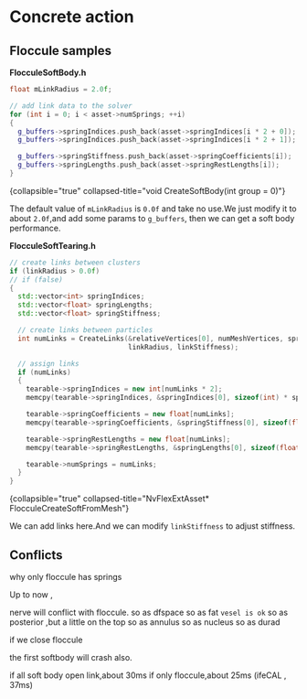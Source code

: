 # Concrete action

## Floccule samples

**FlocculeSoftBody.h**

```C++
float mLinkRadius = 2.0f;

// add link data to the solver 
for (int i = 0; i < asset->numSprings; ++i)
{
  g_buffers->springIndices.push_back(asset->springIndices[i * 2 + 0]);
  g_buffers->springIndices.push_back(asset->springIndices[i * 2 + 1]);

  g_buffers->springStiffness.push_back(asset->springCoefficients[i]);
  g_buffers->springLengths.push_back(asset->springRestLengths[i]);
}
```

{collapsible="true" collapsed-title="void CreateSoftBody(int group = 0)"}

The default value of `mLinkRadius` is `0.0f` and take no use.We just modify it to about `2.0f`,and add some params
to `g_buffers`,
then we can get a soft body performance.

**FlocculeSoftTearing.h**

```C++
// create links between clusters 
if (linkRadius > 0.0f)
// if (false)
{
  std::vector<int> springIndices;
  std::vector<float> springLengths;
  std::vector<float> springStiffness;

  // create links between particles
  int numLinks = CreateLinks(&relativeVertices[0], numMeshVertices, springIndices, springLengths, springStiffness,
                             linkRadius, linkStiffness);

  // assign links
  if (numLinks)
  {
    tearable->springIndices = new int[numLinks * 2];
    memcpy(tearable->springIndices, &springIndices[0], sizeof(int) * springIndices.size());

    tearable->springCoefficients = new float[numLinks];
    memcpy(tearable->springCoefficients, &springStiffness[0], sizeof(float) * numLinks);

    tearable->springRestLengths = new float[numLinks];
    memcpy(tearable->springRestLengths, &springLengths[0], sizeof(float) * numLinks);

    tearable->numSprings = numLinks;
  }
}
```

{collapsible="true" collapsed-title="NvFlexExtAsset* FlocculeCreateSoftFromMesh"}

We can add links here.And we can modify `linkStiffness` to adjust stiffness.

## Conflicts

why only floccule has springs

Up to now ,

nerve will conflict with floccule.
so as dfspace
so as fat
`vesel is ok`
so as posterior ,but a little on the top
so as annulus
so as nucleus
so as durad


if we close floccule

the first softbody will crash also.

if all soft body open link,about 30ms
if only floccule,about 25ms (ifeCAL , 37ms)
